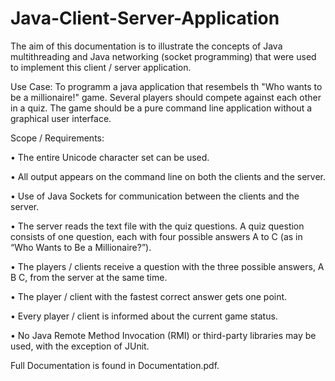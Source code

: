 # Java-Client-Server-Application

The aim of this documentation is to illustrate the concepts of Java multithreading and Java networking (socket programming) that were used to implement
this client / server application.

Use Case:
To programm a java application that resembels th "Who wants to be a millionaire!" game. Several players should compete against each other in a quiz. The game should be a pure command line application without a graphical user interface.

Scope / Requirements:

• The entire Unicode character set can be used.

• All output appears on the command line on both the clients and the server.

• Use of Java Sockets for communication between the clients and the server.

• The server reads the text file with the quiz questions. A quiz question consists of one question, each with four possible answers A to C (as in “Who Wants to Be a Millionaire?”).

• The players / clients receive a question with the three possible answers, A B C, from the server at the same time.

• The player / client with the fastest correct answer gets one point.

• Every player / client is informed about the current game status.

• No Java Remote Method Invocation (RMI) or third-party libraries may be used, with the exception of JUnit.


Full Documentation is found in Documentation.pdf.
